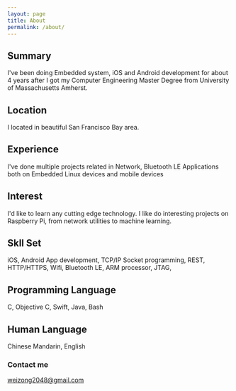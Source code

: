 ```yaml
---
layout: page
title: About
permalink: /about/
---
```


## Summary 
I've been doing Embedded system, iOS and Android development for about 4 years after I got my Computer Engineering Master Degree from University of Massachusetts Amherst.
## Location
I located in beautiful San Francisco Bay area. 
## Experience 
I've done multiple projects related in Network, Bluetooth LE Applications both on Embedded Linux devices and mobile devices
## Interest
I'd like to learn any cutting edge technology. I like do interesting projects on Raspberry Pi,
from network utilities to machine learning.

## Skll Set
iOS, Android App development, TCP/IP Socket programming,  REST, HTTP/HTTPS, Wifi, Bluetooth LE, ARM processor, JTAG, 
## Programming Language
C, Objective C, Swift, Java, Bash

## Human Language 
Chinese Mandarin, English 
### Contact me

[weizong2048@gmail.com](mailto:weizong2048@gmail.com)

